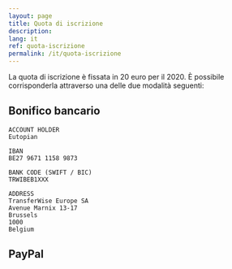 ```yaml
---
layout: page
title: Quota di iscrizione
description:
lang: it
ref: quota-iscrizione
permalink: /it/quota-iscrizione
---
```


La quota di iscrizione è fissata in 20 euro per il 2020. È possibile corrisponderla attraverso una delle due modalità seguenti:

## Bonifico bancario

```
ACCOUNT HOLDER
Eutopian

IBAN
BE27 9671 1158 9873

BANK CODE (SWIFT / BIC)
TRWIBEB1XXX

ADDRESS
TransferWise Europe SA
Avenue Marnix 13-17
Brussels
1000
Belgium
```

## PayPal

<div id="paypal-button-container"></div>
<script src="https://www.paypal.com/sdk/js?client-id=sb&currency=EUR" data-sdk-integration-source="button-factory"></script>
<script>
  paypal.Buttons({
      style: {
          shape: 'rect',
          color: 'gold',
          layout: 'horizontal',
          label: 'paypal',
          
      },
      createOrder: function(data, actions) {
          return actions.order.create({
              purchase_units: [{
                  amount: {
                      value: '20'
                  }
              }]
          });
      },
      onApprove: function(data, actions) {
          return actions.order.capture().then(function(details) {
              alert('Transaction completed by ' + details.payer.name.given_name + '!');
          });
      }
  }).render('#paypal-button-container');
</script>

